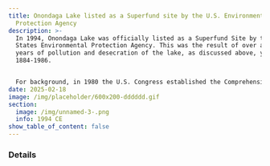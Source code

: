 ```yaml
---
title: Onondaga Lake listed as a Superfund site by the U.S. Environmental
  Protection Agency
description: >-
  In 1994, Onondaga Lake was officially listed as a Superfund Site by the United
  States Environmental Protection Agency. This was the result of over a hundred
  years of pollution and desecration of the lake, as discussed above, years
  1884-1986.


  For background, in 1980 the U.S. Congress established the Comprehensive Environmental Response, Compensation and Liability Act (CERCLA), informally referred to as Superfund. This allows EPA to clean up contaminated places and forces the responsible polluters to perform the cleanup or pay the U.S. government for EPA-led cleanup work. See 2024 on the timeline below. 
date: 2025-02-18
image: /img/placeholder/600x200-dddddd.gif
section:
  image: /img/unnamed-3-.png
  info: 1994 CE
show_table_of_content: false
---
```

### Details
